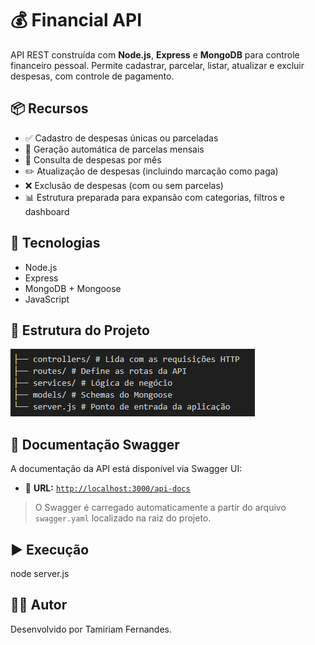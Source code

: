 # 💰 Financial API

API REST construída com **Node.js**, **Express** e **MongoDB** para controle financeiro pessoal. Permite cadastrar, parcelar, listar, atualizar e excluir despesas, com controle de pagamento.

## 📦 Recursos

- ✅ Cadastro de despesas únicas ou parceladas
- 📅 Geração automática de parcelas mensais
- 🧾 Consulta de despesas por mês
- ✏️ Atualização de despesas (incluindo marcação como paga)
- ❌ Exclusão de despesas (com ou sem parcelas)
- 📊 Estrutura preparada para expansão com categorias, filtros e dashboard

## 🚀 Tecnologias

- Node.js
- Express
- MongoDB + Mongoose
- JavaScript

## 📁 Estrutura do Projeto

![alt text](image.png)

## 📖 Documentação Swagger

A documentação da API está disponível via Swagger UI:

- 📎 **URL:** [`http://localhost:3000/api-docs`](http://localhost:3000/api-docs)

> O Swagger é carregado automaticamente a partir do arquivo `swagger.yaml` localizado na raiz do projeto.


## ▶️ Execução
node server.js

## 🧑‍💻 Autor
Desenvolvido por Tamiriam Fernandes.